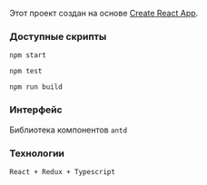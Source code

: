 Этот проект создан на основе [Create React App](https://github.com/facebook/create-react-app).

### Доступные скрипты

`npm start`

`npm test`

`npm run build`

### Интерфейс

Библиотека компонентов `antd`

### Технологии

`React + Redux + Typescript`
